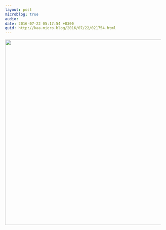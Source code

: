 ```yaml
---
layout: post
microblog: true
audio: 
date: 2016-07-22 05:17:54 +0300
guid: http://kaa.micro.blog/2016/07/22/021754.html
---
```



<img src="https://micro.kaa.bz/uploads/2018/47bbb5b62d.jpg" width="600" height="600" />
